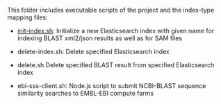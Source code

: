 
This folder includes executable scripts of the project
and the index-type mapping files:

* [init-index.sh](): Initialize a new Elasticsearch index with given name
  for indexing BLAST xml2/json results as well as for SAM files

- delete-index.sh:
  Delete specified Elasticsearch index

- delete.sh
  Delete specified BLAST result from specified Elasticsearch index

- ebi-sss-client.sh: Node.js script to submit NCBI-BLAST sequence similarity
  searches to EMBL-EBI compute farms
